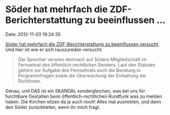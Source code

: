 Söder hat mehrfach die ZDF-Berichterstattung zu beeinflussen \...
=================================================================

Date: 2012-11-03 19:24:35

[Söder hat mehrfach die ZDF-Berichterstattung zu beeinflussen
versucht](http://www.tagesschau.de/inland/soeder-zdf100.html). Und hier
ist wie er sich rauszureden versucht:

> Der Sprecher verwies demnach auf Söders Mitgliedschaft im Fernsehrat
> des öffentlich-rechtlichen Senders. Laut den Statuten gehöre zur
> Aufgabe des Fernsehrats auch die Beratung in Programmfragen sowie die
> Überwachung der Einhaltung der Richtlinien.

Genau, und DAS ist ein SKANDAL sondergleichen, was bei uns für
furchtbare Gestalten beim öffentlich-rechtlichen Rundfunk was zu melden
haben. Die Kirchen sitzen da ja auch noch! Alles mal ausmisten, und dann
den Söder zurücktreten, wenn ihr mich fragt.
